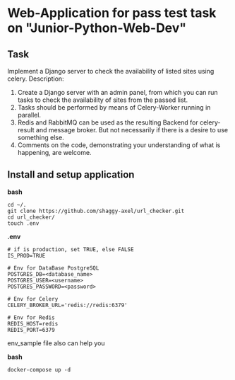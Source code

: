 # Web-Application for pass test task on "Junior-Python-Web-Dev"
## Task

Implement a Django server to check the availability of listed sites using celery.
Description:
1. Create a Django server with an admin panel, from which you can run tasks to check the availability of sites from the passed list.
2. Tasks should be performed by means of Celery-Worker running in parallel.
3. Redis and RabbitMQ can be used as the resulting Backend for celery-result and message broker. But not necessarily if there is a desire to use something else.
4. Comments on the code, demonstrating your understanding of what is happening, are welcome.

## Install and setup application

**bash**
```
cd ~/.
git clone https://github.com/shaggy-axel/url_checker.git
cd url_checker/
touch .env
```
**.env**
```
# if is production, set TRUE, else FALSE
IS_PROD=TRUE

# Env for DataBase PostgreSQL
POSTGRES_DB=<database_name>
POSTGRES_USER=<username>
POSTGRES_PASSWORD=<password>

# Env for Celery
CELERY_BROKER_URL='redis://redis:6379'

# Env for Redis
REDIS_HOST=redis
REDIS_PORT=6379
```
env_sample file also can help you

**bash**
```
docker-compose up -d
```
